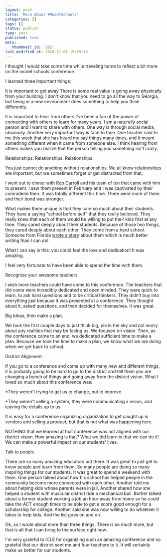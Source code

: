 ```yaml
---
layout: post
title: 'More About #ModelSchools'
categories: []
tags: []
status: publish
type: post
published: true
meta:
  _thumbnail_id: '262'
last_modified_at: 2024-11-01 19:03:53
---
```


I thought I would take some time while traveling home to reflect a bit more on the model schools conference.


I learned three important things:


It is important to get away
There is some real value is going away physically from your building. I don't know that you need to go all the way to Georgia, but being in a new environment does something to help you think differently.


It is important to hear from others
I've been a fan of the power of connecting with others to learn for many years. I am a naturally social person and I want to share with others. One way is through social media, obviously. Another very important way is face to face. One teacher said to me this week that she has heard me say things many times, and it meant something different when it came from someone else. I think hearing from others makes you realize that the person telling you something isn't crazy.


Relationships. Relationships. Relationships.


You just cannot do anything without relationships. We all know relationships are important, but we sometimes forget or get distracted from that.


I went out to dinner with 
[Rob Carroll](http://twitter.com/1199rob) and his team of ten that came with him to present. I saw them present in February and I was captivated by their comraderie then. It was totally different this time. There were more of them and their bond was stronger.


What makes them unique is that they care so much about their students. They have a saying "school before self" that they really believed. They really knew that each of them would be willing to put their kids first at any time. They cared deeply about their students. Because of those two things, they cared deeply about each other. They come from a hard school. Someone from Florida 
[wrote a story](http://pensacolatoday.com/2015/07/poverty-is-no-excuse-for-failure-at-south-heights/) about them which is much better writing than I can do!


What I can say is this: you could feel the love and dedication! It was amazing.


I feel very fortunate to have been able to spend the time with them.


Recognize your awesome teachers


I wish more teachers could have come to this conference. The teachers that did come were incredibly dedicated and open minded. They were quick to learn, to ask hard questions and to be critical thinkers. They didn't buy into everything just because it was presented at a conference. They thought about it, asked questions, and then decided for themselves. It was great.


Big Ideas, then make a plan.


We took the first couple days to just think big, pie in the sky and not worry about any realities that may be facing us. We focused on vision. Then, as the conference came to an end, we dedicated sufficient time to make a plan. Because we took the time to make a plan, we know what we are doing when we get back to school.


District Alignment


If you go to a conference and come up with many new and different things, it is probably going to be hard to go to the district and tell them you are changing a bunch of things and going away from the district vision. What I loved so much about this conference was:


*They weren't trying to get us to change, but to improve.


*They weren't selling a system, they were communicating a vision, and leaving the details up to us.


It is easy for a conference organizing organization to get caught up in vendors and selling a product, but that is not what was happening here.


NOTHING that we learned at that conference was not aligned with our district vision. How amazing is that? What we did learn is that we can do it! We can make a powerful impact on our students' lives.


Talk to people


There are so many amazing educators out there. It was great to just get to know people and learn from them. So many people are doing so many inspiring things for our students. It was great to spend a weekend with them. One person talked about how his school has helped people in the community become more connected with each other. Another told me about helping kids whose parents were in jail. Another shared how she helped a student with muscular district ride a mechanical bull. Bother talked about a former student working a job an hour away from home so he could take the ACT enough times to be able to get a score good enough for a scholarship for college. Another said she was now willing to do whatever it takes to help kids. And the list goes on and on.


Ok, so I wrote about more than three things.  There is so much more, but that is all that I can bring to the surface right now.


I'm very grateful to ICLE for organizing such an amazing conference and so grateful that our district sent me and four teachers to it. It will certainly make us better for our students.
